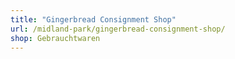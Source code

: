 ```yaml
---
title: "Gingerbread Consignment Shop"
url: /midland-park/gingerbread-consignment-shop/
shop: Gebrauchtwaren
---
```

